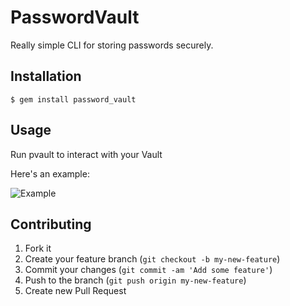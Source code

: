 # PasswordVault

Really simple CLI for storing passwords securely.

## Installation

    $ gem install password_vault

## Usage

Run pvault to interact with your Vault

Here's an example:

![Example](https://www.evernote.com/shard/s9/sh/2ae7fdfc-1dba-40da-a265-c002acbcb299/82e34f321ea2740330831af5344fc8df/res/10639cfa-b442-4125-a521-246eb8a1baf9/skitch.png)


## Contributing

1. Fork it
2. Create your feature branch (`git checkout -b my-new-feature`)
3. Commit your changes (`git commit -am 'Add some feature'`)
4. Push to the branch (`git push origin my-new-feature`)
5. Create new Pull Request
